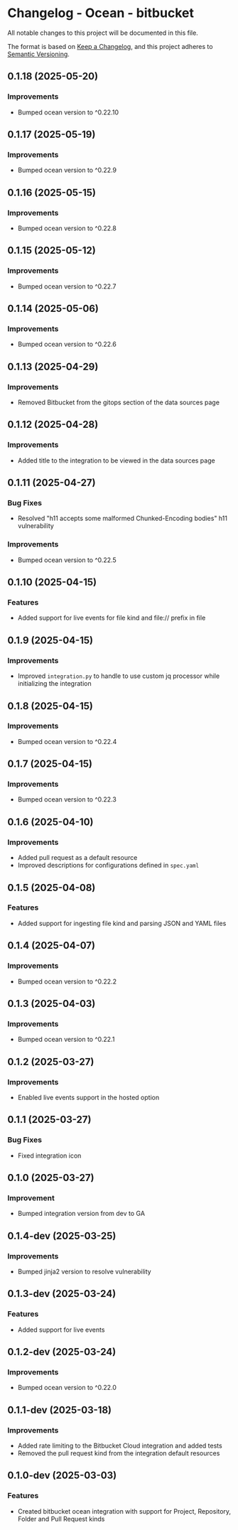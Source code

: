# Changelog - Ocean - bitbucket

All notable changes to this project will be documented in this file.

The format is based on [Keep a Changelog](https://keepachangelog.com/en/1.0.0/),
and this project adheres to [Semantic Versioning](https://semver.org/spec/v2.0.0.html).

<!-- towncrier release notes start -->

## 0.1.18 (2025-05-20)


### Improvements

- Bumped ocean version to ^0.22.10


## 0.1.17 (2025-05-19)


### Improvements

- Bumped ocean version to ^0.22.9


## 0.1.16 (2025-05-15)


### Improvements

- Bumped ocean version to ^0.22.8


## 0.1.15 (2025-05-12)


### Improvements

- Bumped ocean version to ^0.22.7


## 0.1.14 (2025-05-06)


### Improvements

- Bumped ocean version to ^0.22.6


## 0.1.13 (2025-04-29)

### Improvements

- Removed Bitbucket from the gitops section of the data sources page


## 0.1.12 (2025-04-28)

### Improvements

- Added title to the integration to be viewed in the data sources page


## 0.1.11 (2025-04-27)

### Bug Fixes

- Resolved "h11 accepts some malformed Chunked-Encoding bodies" h11 vulnerability

### Improvements

- Bumped ocean version to ^0.22.5


## 0.1.10 (2025-04-15)


### Features

- Added support for live events for file kind and file:// prefix in file


## 0.1.9 (2025-04-15)


### Improvements

- Improved `integration.py` to handle to use custom jq processor while initializing the integration


## 0.1.8 (2025-04-15)


### Improvements

- Bumped ocean version to ^0.22.4


## 0.1.7 (2025-04-15)


### Improvements

- Bumped ocean version to ^0.22.3


## 0.1.6 (2025-04-10)


### Improvements

- Added pull request as a default resource
- Improved descriptions for configurations defined in `spec.yaml`


## 0.1.5 (2025-04-08)


### Features

- Added support for ingesting file kind and parsing JSON and YAML files


## 0.1.4 (2025-04-07)


### Improvements

- Bumped ocean version to ^0.22.2


## 0.1.3 (2025-04-03)


### Improvements

- Bumped ocean version to ^0.22.1


## 0.1.2 (2025-03-27)

### Improvements

- Enabled live events support in the hosted option


## 0.1.1 (2025-03-27)

### Bug Fixes

- Fixed integration icon

## 0.1.0 (2025-03-27)


### Improvement

- Bumped integration version from dev to GA


## 0.1.4-dev (2025-03-25)


### Improvements

- Bumped jinja2 version to resolve vulnerability


## 0.1.3-dev (2025-03-24)


### Features

- Added support for live events


## 0.1.2-dev (2025-03-24)


### Improvements

- Bumped ocean version to ^0.22.0


## 0.1.1-dev (2025-03-18)


### Improvements

- Added rate limiting to the Bitbucket Cloud integration and added tests
- Removed the pull request kind from the integration default resources


## 0.1.0-dev (2025-03-03)


### Features

- Created bitbucket ocean integration with support for Project, Repository, Folder and Pull Request kinds
